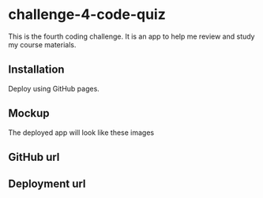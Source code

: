 # challenge-4-code-quiz

This is the fourth coding challenge. It is an app to help me review and study my course materials.

## Installation

Deploy using GitHub pages.

## Mockup

The deployed app will look like these images
[](..assets\Images\2022-10-11_23-04-53.png)
[](..assets\Images\2022-10-11_23-04-31.png)
[](..assets\Images\2022-10-11_23-04-17.png)

## GitHub url

## Deployment url
